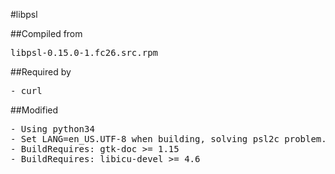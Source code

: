 #libpsl

##Compiled from
<pre>libpsl-0.15.0-1.fc26.src.rpm</pre>

##Required by
<pre>
- curl
</pre>

##Modified
<pre>
- Using python34
- Set LANG=en_US.UTF-8 when building, solving psl2c problem.
- BuildRequires: gtk-doc >= 1.15
- BuildRequires: libicu-devel >= 4.6
</pre>
